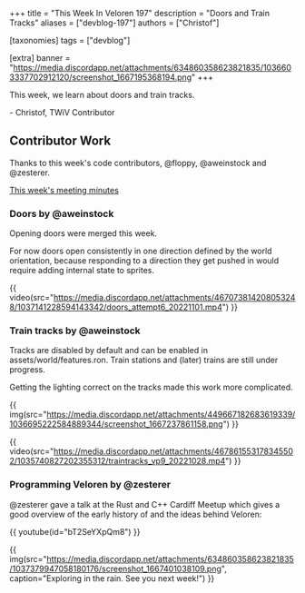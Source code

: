 +++
title = "This Week In Veloren 197"
description = "Doors and Train Tracks"
aliases = ["devblog-197"]
authors = ["Christof"]

[taxonomies]
tags = ["devblog"]

[extra]
banner = "https://media.discordapp.net/attachments/634860358623821835/1036603337702912120/screenshot_1667195368194.png"
+++

This week, we learn about doors and train tracks.

\- Christof, TWiV Contributor

## Contributor Work

Thanks to this week's code contributors, @floppy, @aweinstock and @zesterer.

[This week's meeting minutes](https://hackmd.io/@veloren/rkP57HrSs)

### Doors by @aweinstock

Opening doors were merged this week.

For now doors open consistently in one direction defined by the world orientation,
because responding to a direction they get pushed in would require adding internal state to sprites.

{{ video(src="https://media.discordapp.net/attachments/467073814208053248/1037141228594143342/doors_attempt6_20221101.mp4") }}

### Train tracks by @aweinstock

Tracks are disabled by default and can be enabled in assets/world/features.ron. Train stations and (later) trains are still under progress.

Getting the lighting correct on the tracks made this work more complicated.

{{ img(src="https://media.discordapp.net/attachments/449667182683619339/1036695222584889344/screenshot_1667237861158.png") }}

{{ video(src="https://media.discordapp.net/attachments/467861553178345502/1035740827202355312/traintracks_vp9_20221028.mp4") }}

### Programming Veloren by @zesterer

@zesterer gave a talk at the Rust and C++ Cardiff Meetup which gives a good overview of the early history of and the ideas behind Veloren:

{{ youtube(id="bT2SeYXpQm8") }}

{{
  img(src="https://media.discordapp.net/attachments/634860358623821835/1037379947058180176/screenshot_1667401038109.png",
  caption="Exploring in the rain. See you next week!")
}}
